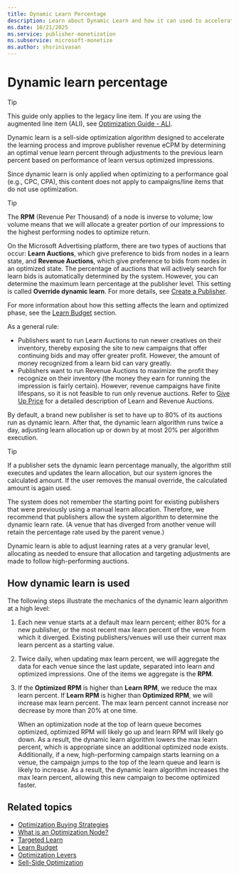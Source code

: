 ```yaml
---
title: Dynamic Learn Percentage
description: Learn about Dynamic Learn and how it can used to accelerate the learning process and improve publisher revenue eCPM. This page lists steps to show how dynamic learn is used. 
ms.date: 10/21/2025
ms.service: publisher-monetization
ms.subservice: microsoft-monetize
ms.author: shsrinivasan
---
```



# Dynamic learn percentage

> [!TIP]
> This guide only applies to the legacy line item. If you are using the augmented line item (ALI), see [Optimization Guide - ALI](optimization-guide-ali.md).

Dynamic learn is a sell-side optimization algorithm designed to accelerate the learning process and improve publisher revenue eCPM by determining an optimal venue learn percent through adjustments to the previous learn percent based on performance of learn versus optimized impressions.

Since dynamic learn is only applied when optimizing to a performance goal (e.g., CPC, CPA), this content does not apply to campaigns/line items that do not use optimization.

> [!TIP]
> The **RPM** (Revenue Per Thousand) of a node is inverse to volume; low volume means that we will allocate a greater portion of our impressions to the highest performing nodes to optimize return.

On the Microsoft Advertising platform, there are two types of auctions that occur: **Learn Auctions**, which give preference to bids from nodes in a learn state, and **Revenue Auctions**, which give preference to bids from nodes in an optimized state. The percentage of auctions that will actively search for learn bids is automatically determined by the system. However, you can determine the maximum learn percentage at the publisher level. This setting is called **Override dynamic learn**. For more details, see [Create a Publisher](create-a-publisher.md).

For more information about how this setting affects the learn and optimized phase, see the [Learn Budget](learn-budget.md) section.

As a general rule:

- Publishers want to run Learn Auctions to run newer creatives on their inventory, thereby exposing the site to new campaigns that offer continuing bids and may offer greater profit. However, the amount of money recognized from a learn bid can vary greatly.
- Publishers want to run Revenue Auctions to maximize the profit they recognize on their inventory (the money they earn for running the impression is fairly certain). However, revenue campaigns have finite lifespans, so it is not feasible to run only revenue auctions. Refer to [Give Up Price](give-up-price.md) for a detailed description of Learn and Revenue Auctions.

By default, a brand new publisher is set to have up to 80% of its auctions run as dynamic learn. After that, the dynamic learn algorithm runs twice a day, adjusting learn allocation up or down by at most 20% per algorithm execution.

> [!TIP]
> If a publisher sets the dynamic learn percentage manually, the algorithm still executes and updates the learn allocation, but our system ignores the calculated amount. If the user removes the manual override, the calculated amount is again used.

The system does not remember the starting point for existing publishers that were previously using a manual learn allocation. Therefore, we recommend that publishers allow the system algorithm to determine the dynamic learn rate. (A venue that has diverged from another venue will retain the percentage rate used by the parent venue.)

Dynamic learn is able to adjust learning rates at a very granular level, allocating as needed to ensure that allocation and targeting adjustments are made to follow high-performing auctions.

## How dynamic learn is used

The following steps illustrate the mechanics of the dynamic learn algorithm at a high level:

1. Each new venue starts at a default max learn percent; either 80% for a new publisher, or the most recent max learn percent of the venue from which it diverged. Existing publishers/venues will use their current max learn percent as a starting value.

1. Twice daily, when updating max learn percent, we will aggregate the data for each venue since the last update, separated into learn and optimized impressions. One of the items we aggregate is the **RPM**.

1. If the **Optimized RPM** is higher than **Learn RPM**, we reduce the max learn percent. If **Learn RPM** is higher than **Optimized RPM**, we will increase max learn percent. The max learn percent cannot increase nor decrease by more than 20% at one time.

    When an optimization node at the top of learn queue becomes optimized, optimized RPM will likely go up and learn RPM will likely go down. As a result, the dynamic learn algorithm lowers the max learn percent, which is appropriate since an additional optimized node exists. Additionally, if a new, high-performing campaign starts learning on a venue, the campaign jumps to the top of the learn queue and learn is likely to increase. As a result, the dynamic learn algorithm increases the max learn percent, allowing this new campaign to become optimized faster.

## Related topics

- [Optimization Buying Strategies](optimization-buying-strategies.md)
- [What is an Optimization Node?](what-is-an-optimization-node.md)
- [Targeted Learn](targeted-learn.md)
- [Learn Budget](learn-budget.md)
- [Optimization Levers](optimization-levers.md)
- [Sell-Side Optimization](sell-side-optimization.md)